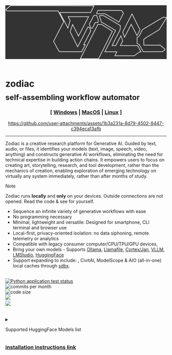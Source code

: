 
<picture>
  <source media="(prefers-color-scheme: dark)" srcset="img_src/zodiac_dark_stealth.png">
  <source media="(prefers-color-scheme: light)" srcset="img_src/zodiac_light_stealth.png">
  <img alt="Futuristic, slanted wireframe block type spelling the word 'ZODIAC' using overlapping and interweaving shapes and triangles for the 'O' and 'A'." src="img_src/zodiac_dark_bg.png">
</picture><br><br>


# zodiac <br><sub>self-assembling workflow automator</sub>

<div align="center">

### [ [Windows](https://github.com/darkshapes/sdbx/wiki/Develop) | [MacOS](https://github.com/darkshapes/sdbx/wiki/Develop) | [Linux](https://github.com/darkshapes/sdbx/wiki/Develop) ]

https://github.com/user-attachments/assets/1b3a231a-8d79-4502-8447-c394eca13afb
 <hr>
 </div>
Zodiac is a creative research platform for Generative AI. Guided by text, audio, or files, it identifies your models (text, image, speech, video, anything) and constructs generative AI workflows, eliminating the need for technical expertise in building action chains. It empowers users to focus on creating art, storytelling, research, and tool development, rather than the mechanics of creation, enabling exploration of emerging technology on virtually any system immediately, rather than after months of study.

> [!NOTE]
> Zodiac runs **locally** and **only** on your devices. Outside connections are not opened. Read the code & see for yourself.

* Sequence an infinite variety of generative workflows with ease
* No programming necessary
* Minimal, lightweight and versatile: Designed for smartphone, CLI terminal and browser use
* Local-first, privacy-oriented isolation: no data siphoning, remote telemetry or analytics
* Compatible with legacy consumer computer/CPU/TPU/GPU devices,
* Bring your own models - Supports [Ollama](https://ollama.com/), [Llamafile](http://github.com/Mozilla-Ocho/llamafile), [Cortex/Jan](http://cortex.so), [VLLM](https://github.com/vllm-project/vllm), [LMStudio](http://lmstudio.ai/), [HuggingFace](https://huggingface.co/)
* Support expanding to include: , CivitAI, ModelScope & AIO (all-in-one) local caches through [sdbx](https://github.com/darkshapes/sdbx).<br><br>

[![Python application test status](https://github.com/darkshapes/zodiac/actions/workflows/zodiac.yml/badge.svg)](https://github.com/darkshapes/zodiac/actions/workflows/zodiac.yml) <br>
![commits per month](https://img.shields.io/github/commit-activity/m/darkshapes/zodiac?color=indigo)<br>
![code size](https://img.shields.io/github/languages/code-size/darkshapes/zodiac?color=navy)<br>
[<img src="https://img.shields.io/discord/1266757128249675867?color=5865F2">](https://discord.gg/VVn9Ku74Dk)<br>
[<img src="https://img.shields.io/badge/me-__?logo=kofi&logoColor=white&logoSize=auto&label=feed&labelColor=maroon&color=grey&link=https%3A%2F%2Fko-fi.com%2Fdarkshapes">](https://ko-fi.com/darkshapes)<br>
<br>
<details><summary>

Supported HuggingFace Models list </summary>

- Alpha-VLLM/Lumina-Image-2.0
- black-forest-labs/FLUX.1-dev | schnell
- fal/AuraFlow-v0.3
- Freepik/flux.1-lite-8B
- Kwai-Kolors/Kolors-diffusers
- PixArt-alpha/PixArt-Sigma-XL-2-1024-MS
- playgroundai/playground-v2.5-1024px | aesthetic
- shuttleai/shuttle-3.1-diffusion/aesthetic
- stabilityai/stable-diffusion-3.5-large | medium
- stabilityai/stable-diffusion-xl-base | refiner-1.0
- stabilityai/stable-cascade
- THUDM/CogView3-Plus-3B
- THUDM/CogView4-6B

More soon..<br>
- [ ] facebook/audiogen-medium
- [ ] microsoft/Phi-4-multimodal-instruct
- [ ] Alpha-VLLM/Lumina-mGPT-768
- [ ] parler-tts/parler-tts-large-v1
- [ ] ooutlierr/fuse-dit
- [ ] yandex/stable-diffusion-3.5-alchemist
- [ ] lodestones/Chroma
- [ ] HiDream
- [ ] TencentARC/flux-mini
- [ ] Bytedance-Seed/Bagel
</details>

### [installation instructions link](https://github.com/darkshapes/sdbx/wiki/Develop)<br>

</div>



